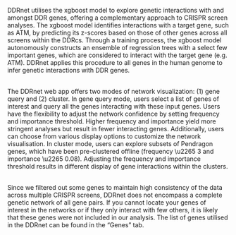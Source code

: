 DDRnet utilises the xgboost model to explore genetic interactions with 
and amongst DDR genes, offering a complementary approach to CRISPR screen 
analyses. The xgboost model identifies interactions with a target gene, such as 
ATM, by predicting its z-scores based on those of other genes across all screens
within the DDRcs. Through a training process, the xgboost model autonomously 
constructs an ensemble of regression trees with a select few important genes, 
which are considered to interact with the target gene (e.g. ATM). DDRnet applies
this procedure to all genes in the human genome to infer genetic interactions 
with DDR genes.<br><br>

The DDRnet web app offers two modes of network visualization: (1) gene query and
(2) cluster. In gene query mode, users select a list of genes of interest and 
query all the genes interacting with these input genes. Users have the 
flexibility to adjust the network confidence by setting frequency and importance
threshold. Higher frequency and importance yield more stringent analyses but 
result in fewer interacting genes. Additionally, users can choose from various 
display options to customize the network visualisation. In cluster mode, users 
can explore subsets of Pendragon genes, which have been pre-clustered offline 
(frequency \u2265 3 and importance \u2265 0.08). Adjusting the frequency and importance 
threshold results in different display of gene interactions within the clusters.
<br><br>

Since we filtered out some genes to maintain high consistency of the data across
multiple CRISPR screens, DDRnet does not encompass a complete genetic network of
all gene pairs. If you cannot locate your genes of interest in the networks or 
if they only interact with few others, it is likely that these genes were not 
included in our analysis. The list of genes utilised in the DDRnet can be found 
in the “Genes” tab.